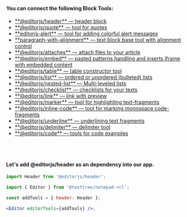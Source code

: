 #### You can connect the following Block Tools:

<ul>
  <li><a href="https://github.com/editor-js/header">**@editorjs/header** — header block</a></li>
	<li><a href="https://github.com/editor-js/quote">**@editorjs/quote** — tool for quotes</a></li>
	<li><a href="https://github.com/vishaltelangre/editorjs-alert">**editorjs-alert** — tool for adding colorful alert messages</a></li>
	<li><a href="https://github.com/kaaaaaaaaaaai/paragraph-with-alignment">**paragraph-with-alignment** — text block base tool with alignment control</a></li>
  <li><a href="https://github.com/editor-js/attaches">**@editorjs/attaches** — attach files to your article</a></li>
  <li><a href="https://github.com/editor-js/embed">**@editorjs/embed** — pasted patterns handling and inserts iframe with embedded content</a></li>
  <li><a href="https://github.com/editor-js/table">**@editorjs/table** — table constructor tool</a></li>
  <li><a href="https://github.com/editor-js/list">**@editorjs/list** — ordered or unordered (bulleted) lists</a></li>
  <li><a href="https://github.com/editor-js/nested-list">**@editorjs/nested-list** — Multi-leveled lists</a></li>
	<li><a href="https://github.com/editor-js/checklist">**@editorjs/checklist** — checklists for your texts</a></li>
  <li><a href="https://github.com/editor-js/link">**@editorjs/link** — link with preview</a></li>
	<li><a href="https://github.com/editor-js/marker">**@editorjs/marker** — tool for highlighting text-fragments</a></li>
	<li><a href="https://github.com/editor-js/inline-code">**@editorjs/inline-code** — tool for marking monospace code-fragments</a></li>
	<li><a href="https://github.com/editor-js/underline">**@editorjs/underline** — underlining text fragments</a></li>
  <li><a href="https://github.com/editor-js/delimiter">**@editorjs/delimiter** — delimiter tool</a></li>
  <li><a href="https://github.com/editor-js/code">**@editorjs/code** — tools for code examples</a></li>

</ul>

<br/>
<br/>

#### Let's add **@editorjs/header** as an dependency into our app.

```jsx
import Header from '@editorjs/header';

import { Editor } from '@texttree/notepad-rcl';

const addTools = { header: Header };

<Editor editorTools={addTools} />;
```

<!-- #### Write a new property for the Tools object and pass it to the Editor via the addTools variable -->

```jsx

```
